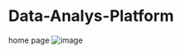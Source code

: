 # Data-Analys-Platform

home page
![image](https://github.com/user-attachments/assets/9147db36-600d-4a25-a857-ca21940175a4)
